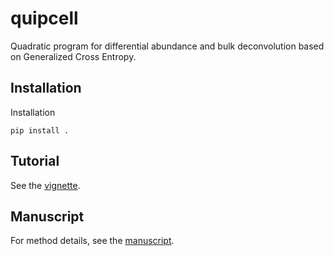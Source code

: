 # quipcell

Quadratic program for differential abundance and bulk deconvolution
based on Generalized Cross Entropy.

## Installation

Installation

```
pip install .
```

## Tutorial

See the [vignette](vignette/vignette.ipynb).

## Manuscript

For method details, see the
[manuscript](***REMOVED***).
